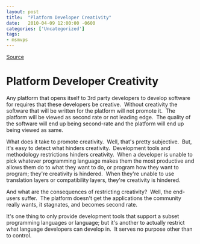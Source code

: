 ```yaml
---
layout: post
title:  "Platform Developer Creativity"
date:   2010-04-09 12:00:00 -0600
categories: ['Uncategorized']
tags:
- msmvps
---
```

[Source](http://blogs.msmvps.com/peterritchie/2010/04/10/platform-developer-creativity/ "Permalink to Platform Developer Creativity")

# Platform Developer Creativity

Any platform that opens itself to 3rd party developers to develop software for requires that these developers be creative.  Without creativity the software that will be written for the platform will not promote it.  The platform will be viewed as second rate or not leading edge.  The quality of the software will end up being second-rate and the platform will end up being viewed as same.

What does it take to promote creativity.  Well, that's pretty subjective.  But, it's easy to detect what hinders creativity.  Development tools and methodology restrictions hinders creativity.  When a developer is unable to pick whatever programming language makes them the most productive and allows them do to what they want to do, or program how they want to program; they're creativity is hindered.  When they're unable to use translation layers or compatibility layers, they're creativity is hindered. 

And what are the consequences of restricting creativity?  Well, the end-users suffer.  The platform doesn't get the applications the community really wants, it stagnates, and becomes second rate. 

It's one thing to only provide development tools that support a subset programming languages or language; but it's another to actually restrict what language developers can develop in.  It serves no purpose other than to control.

